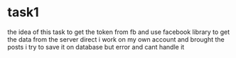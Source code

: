 # task1
the idea of this task to get the token from fb and use facebook library to get the data from the server direct i work on my own account and brought the posts 
i try to save it on database but error and cant handle it
